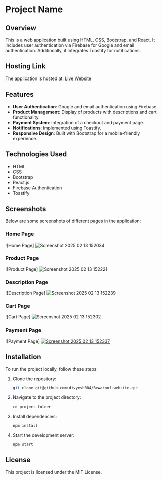 # Project Name

## Overview
This is a web application built using HTML, CSS, Bootstrap, and React. It includes user authentication via Firebase for Google and email authentication. Additionally, it integrates Toastify for notifications.

## Hosting Link
The application is hosted at:
[Live Website](https://bewakoof-website.vercel.app/)

## Features
- **User Authentication**: Google and email authentication using Firebase.
- **Product Management**: Display of products with descriptions and cart functionality.
- **Payment System**: Integration of a checkout and payment page.
- **Notifications**: Implemented using Toastify.
- **Responsive Design**: Built with Bootstrap for a mobile-friendly experience.

## Technologies Used
- HTML
- CSS
- Bootstrap
- React.js
- Firebase Authentication
- Toastify

## Screenshots
Below are some screenshots of different pages in the application:

### Home Page
![Home Page]
<img src="https://i.im.ge/2025/02/13/HwAbt6.Screenshot-2025-02-13-152034.png" alt="Screenshot 2025 02 13 152034" border="0">

### Product Page
![Product Page]
<img src="https://i.im.ge/2025/02/13/HwAVUh.Screenshot-2025-02-13-152221.png" alt="Screenshot 2025 02 13 152221" border="0">

### Description Page
![Description Page]
<img src="https://i.im.ge/2025/02/13/HwApt4.Screenshot-2025-02-13-152239.png" alt="Screenshot 2025 02 13 152239" border="0">

### Cart Page
![Cart Page]
<img src="https://i.im.ge/2025/02/13/HwAvzC.Screenshot-2025-02-13-152302.png" alt="Screenshot 2025 02 13 152302" border="0">

### Payment Page
![Payment Page]
<a href="https://im.ge/i/Screenshot-2025-02-13-152337.HwABWP"><img src="https://i.im.ge/2025/02/13/HwABWP.Screenshot-2025-02-13-152337.png" alt="Screenshot 2025 02 13 152337" border="0"></a>

## Installation
To run the project locally, follow these steps:

1. Clone the repository:
   ```sh
   git clone git@github.com:divyesh004/Bewakoof-website.git
   ```
2. Navigate to the project directory:
   ```sh
   cd project-folder
   ```
3. Install dependencies:
   ```sh
   npm install
   ```
4. Start the development server:
   ```sh
   npm start
   ```

## License
This project is licensed under the MIT License.

